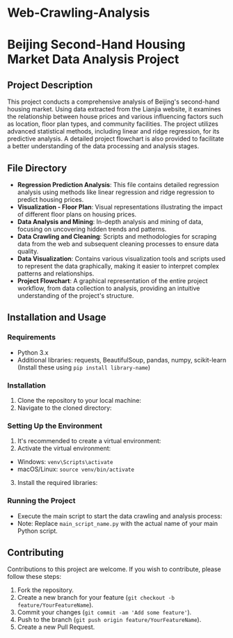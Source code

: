 # Web-Crawling-Analysis
# Beijing Second-Hand Housing Market Data Analysis Project

## Project Description
This project conducts a comprehensive analysis of Beijing's second-hand housing market. Using data extracted from the Lianjia website, it examines the relationship between house prices and various influencing factors such as location, floor plan types, and community facilities. The project utilizes advanced statistical methods, including linear and ridge regression, for its predictive analysis. A detailed project flowchart is also provided to facilitate a better understanding of the data processing and analysis stages.

## File Directory
- **Regression Prediction Analysis**: This file contains detailed regression analysis using methods like linear regression and ridge regression to predict housing prices.
- **Visualization - Floor Plan**: Visual representations illustrating the impact of different floor plans on housing prices.
- **Data Analysis and Mining**: In-depth analysis and mining of data, focusing on uncovering hidden trends and patterns.
- **Data Crawling and Cleaning**: Scripts and methodologies for scraping data from the web and subsequent cleaning processes to ensure data quality.
- **Data Visualization**: Contains various visualization tools and scripts used to represent the data graphically, making it easier to interpret complex patterns and relationships.
- **Project Flowchart**: A graphical representation of the entire project workflow, from data collection to analysis, providing an intuitive understanding of the project's structure.

## Installation and Usage

### Requirements
- Python 3.x
- Additional libraries: requests, BeautifulSoup, pandas, numpy, scikit-learn (Install these using `pip install library-name`)

### Installation
1. Clone the repository to your local machine:
2. Navigate to the cloned directory:

### Setting Up the Environment
1. It's recommended to create a virtual environment:
2. Activate the virtual environment:
- Windows: `venv\Scripts\activate`
- macOS/Linux: `source venv/bin/activate`
3. Install the required libraries:

### Running the Project
- Execute the main script to start the data crawling and analysis process:
- Note: Replace `main_script_name.py` with the actual name of your main Python script.

## Contributing
Contributions to this project are welcome. If you wish to contribute, please follow these steps:
1. Fork the repository.
2. Create a new branch for your feature (`git checkout -b feature/YourFeatureName`).
3. Commit your changes (`git commit -am 'Add some feature'`).
4. Push to the branch (`git push origin feature/YourFeatureName`).
5. Create a new Pull Request.

